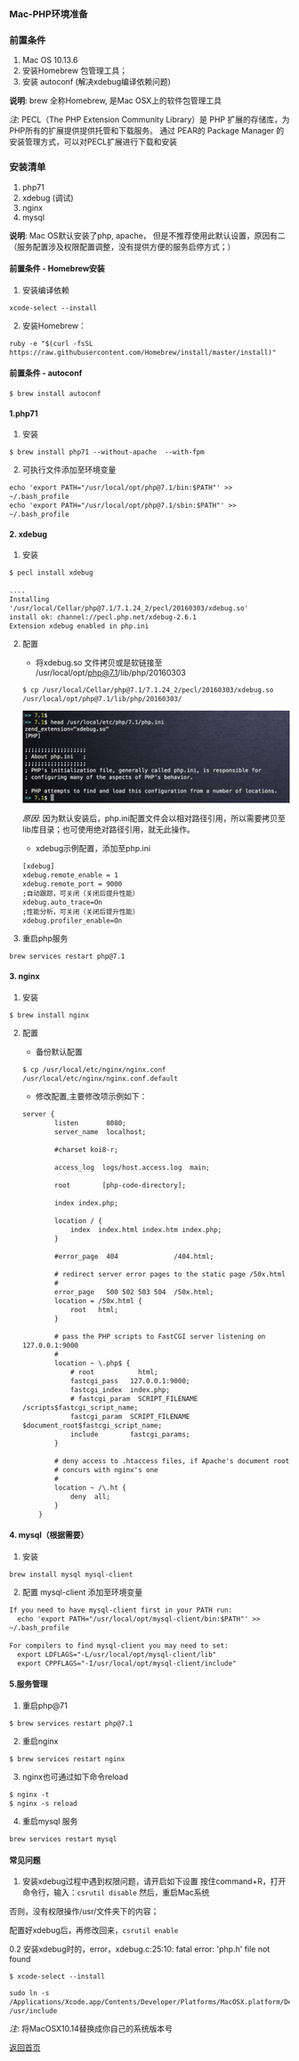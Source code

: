 ### Mac-PHP环境准备

### 前置条件
1. Mac OS 10.13.6
2. 安装Homebrew 包管理工具；
3. 安装 autoconf (解决xdebug编译依赖问题)

__说明__: brew 全称Homebrew, 是Mac OSX上的软件包管理工具


_注_: PECL（The PHP Extension Community Library）是 PHP 扩展的存储库，为 PHP所有的扩展提供提供托管和下载服务。
通过 PEAR的 Package Manager 的安装管理方式，可以对PECL扩展进行下载和安装

### 安装清单
1. php71
2. xdebug (调试)
3. nginx
4. mysql

__说明__: Mac OS默认安装了php, apache， 但是不推荐使用此默认设置，原因有二（服务配置涉及权限配置调整，没有提供方便的服务启停方式；）

#### 前置条件 - Homebrew安装
1. 安装编译依赖
```
xcode-select --install
```

2. 安装Homebrew：
```
ruby -e "$(curl -fsSL https://raw.githubusercontent.com/Homebrew/install/master/install)"
```

#### 前置条件 - autoconf
```
$ brew install autoconf
```

#### 1.php71
1. 安装
```
$ brew install php71 --without-apache  --with-fpm
```

2. 可执行文件添加至环境变量
```
echo 'export PATH="/usr/local/opt/php@7.1/bin:$PATH"' >> ~/.bash_profile
echo 'export PATH="/usr/local/opt/php@7.1/sbin:$PATH"' >> ~/.bash_profile
```

#### 2. xdebug
1. 安装

```
$ pecl install xdebug

....
Installing '/usr/local/Cellar/php@7.1/7.1.24_2/pecl/20160303/xdebug.so'
install ok: channel://pecl.php.net/xdebug-2.6.1
Extension xdebug enabled in php.ini
```

2. 配置
    * 将xdebug.so 文件拷贝或是软链接至 /usr/local/opt/php@7.1/lib/php/20160303
    ```
    $ cp /usr/local/Cellar/php@7.1/7.1.24_2/pecl/20160303/xdebug.so /usr/local/opt/php@7.1/lib/php/20160303/
    ```

    ![Image](images/xdebug-conf.png)

    _原因_: 因为默认安装后，php.ini配置文件会以相对路径引用，所以需要拷贝至lib库目录；也可使用绝对路径引用，就无此操作。

    * xdebug示例配置，添加至php.ini

    ```
    [xdebug]
    xdebug.remote_enable = 1
    xdebug.remote_port = 9000
    ;自动跟踪，可关闭（关闭后提升性能）
    xdebug.auto_trace=On
    ;性能分析，可关闭（关闭后提升性能）
    xdebug.profiler_enable=On
    ```

3. 重启php服务

```
brew services restart php@7.1
```

#### 3. nginx
1. 安装

```
$ brew install nginx
```

2. 配置

    * 备份默认配置

    ```
    $ cp /usr/local/etc/nginx/nginx.conf /usr/local/etc/nginx/nginx.conf.default
    ```

    * 修改配置,主要修改项示例如下：

    ```
    server {
            listen       8080;
            server_name  localhost;

            #charset koi8-r;

            access_log  logs/host.access.log  main;

    	    root        [php-code-directory];

            index index.php;

            location / {
                index  index.html index.htm index.php;
            }

            #error_page  404              /404.html;

            # redirect server error pages to the static page /50x.html
            #
            error_page   500 502 503 504  /50x.html;
            location = /50x.html {
                root   html;
            }

            # pass the PHP scripts to FastCGI server listening on 127.0.0.1:9000
            #
            location ~ \.php$ {
                # root           html;
                fastcgi_pass   127.0.0.1:9000;
                fastcgi_index  index.php;
                # fastcgi_param  SCRIPT_FILENAME  /scripts$fastcgi_script_name;
                fastcgi_param  SCRIPT_FILENAME  $document_root$fastcgi_script_name;
                include        fastcgi_params;
            }

            # deny access to .htaccess files, if Apache's document root
            # concurs with nginx's one
            #
            location ~ /\.ht {
                deny  all;
            }
        }
    ```


#### 4. mysql（根据需要）
1. 安装
```
brew install mysql mysql-client
```

2. 配置 mysql-client 添加至环境变量

```
If you need to have mysql-client first in your PATH run:
  echo 'export PATH="/usr/local/opt/mysql-client/bin:$PATH"' >> ~/.bash_profile

For compilers to find mysql-client you may need to set:
  export LDFLAGS="-L/usr/local/opt/mysql-client/lib"
  export CPPFLAGS="-I/usr/local/opt/mysql-client/include"
```


#### 5.服务管理
1. 重启php@71
```
$ brew services restart php@7.1
```

2. 重启nginx
```
$ brew services restart nginx
```

3. nginx也可通过如下命令reload
```
$ nginx -t
$ nginx -s reload
```

4. 重启mysql 服务
```
brew services restart mysql
```

#### 常见问题
1. 安装xdebug过程中遇到权限问题，请开启如下设置
按住command+R，打开命令行，输入：```csrutil disable``` 然后，重启Mac系统

否则，没有权限操作/usr/文件夹下的内容；

配置好xdebug后，再修改回来，```csrutil enable```

0.2 安装xdebug时的，error，xdebug.c:25:10: fatal error: 'php.h' file not found
```
$ xcode-select --install
```

```
sudo ln -s /Applications/Xcode.app/Contents/Developer/Platforms/MacOSX.platform/Developer/SDKs/MacOSX10.14.sdk/usr/include /usr/include
```
_注_: 将MacOSX10.14替换成你自己的系统版本号

[返回首页](/index.html)